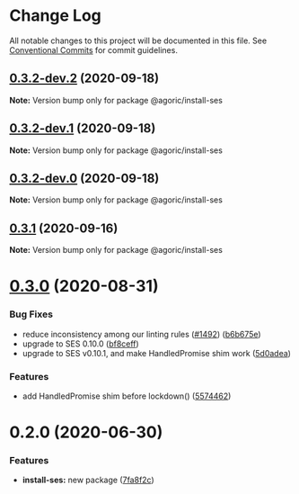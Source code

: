 # Change Log

All notable changes to this project will be documented in this file.
See [Conventional Commits](https://conventionalcommits.org) for commit guidelines.

## [0.3.2-dev.2](https://github.com/Agoric/agoric-sdk/compare/@agoric/install-ses@0.3.2-dev.1...@agoric/install-ses@0.3.2-dev.2) (2020-09-18)

**Note:** Version bump only for package @agoric/install-ses





## [0.3.2-dev.1](https://github.com/Agoric/agoric-sdk/compare/@agoric/install-ses@0.3.2-dev.0...@agoric/install-ses@0.3.2-dev.1) (2020-09-18)

**Note:** Version bump only for package @agoric/install-ses





## [0.3.2-dev.0](https://github.com/Agoric/agoric-sdk/compare/@agoric/install-ses@0.3.1...@agoric/install-ses@0.3.2-dev.0) (2020-09-18)

**Note:** Version bump only for package @agoric/install-ses





## [0.3.1](https://github.com/Agoric/agoric-sdk/compare/@agoric/install-ses@0.3.0...@agoric/install-ses@0.3.1) (2020-09-16)

**Note:** Version bump only for package @agoric/install-ses





# [0.3.0](https://github.com/Agoric/agoric-sdk/compare/@agoric/install-ses@0.2.0...@agoric/install-ses@0.3.0) (2020-08-31)


### Bug Fixes

* reduce inconsistency among our linting rules ([#1492](https://github.com/Agoric/agoric-sdk/issues/1492)) ([b6b675e](https://github.com/Agoric/agoric-sdk/commit/b6b675e2de110e2af19cad784a66220cab21dacf))
* upgrade to SES 0.10.0 ([bf8ceff](https://github.com/Agoric/agoric-sdk/commit/bf8ceff03ebb790728c18a131b6305ca7f7f4a4f))
* upgrade to SES v0.10.1, and make HandledPromise shim work ([5d0adea](https://github.com/Agoric/agoric-sdk/commit/5d0adea1b3b7369ae8131df55f99b61e0c428542))


### Features

* add HandledPromise shim before lockdown() ([5574462](https://github.com/Agoric/agoric-sdk/commit/55744622a7ff5909b6cc296cdf6ab0f2a6ee2e0c))





# 0.2.0 (2020-06-30)


### Features

* **install-ses:** new package ([7fa8f2c](https://github.com/Agoric/agoric-sdk/commit/7fa8f2c95914578e703efb56b52b1c5686f6c06b))
